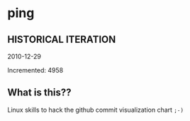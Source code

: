 # ping

## HISTORICAL ITERATION
2010-12-29

Incremented: 4958

## What is this?? 
Linux skills to hack the github commit visualization chart `;-)`
